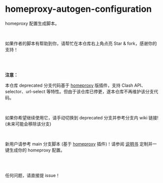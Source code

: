 # homeproxy-autogen-configuration



homeproxy 配置生成脚本。

<br/>

如果作者的脚本有帮助到你，请帮忙在本仓库右上角点亮 Star & fork，感谢你的支持！

<br/>

<br/>

**注意：**

本仓库 deprecated 分支代码基于 [homeproxy](https://github.com/muink) 版插件，支持 Clash API、selector、url-select 等特性。但由于该仓库已停更，遂本仓库不再维护该分支代码。

<br/>

如果你希望继续使用它，请手动切换到 deprecated 分支并参考分支内 wiki 链接! (未来可能会移除该分支)

<br/>

新用户请参考 main 分支脚本 (基于 [homeproxy](https://github.com/immortalwrt/homeproxy) 插件)！请参阅 [说明书](https://thisisian-w.github.io/2024/10/30/homeproxy-one-click-configure-scripts) 定制并一键生成你的 homeproxy 配置。

<br/>

<br/>

任何问题，请直接提 issue！